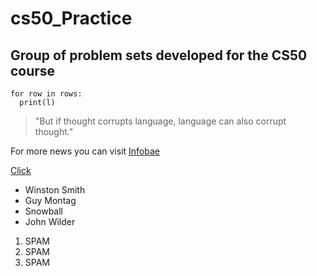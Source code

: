 # cs50_Practice
## Group of problem sets developed for the CS50 course

```
for row in rows:
  print(l)
```

> "But if thought corrupts language, language can also corrupt thought."

For more news you can visit [Infobae](https://www.infobae.com/)

[Click](https://github.com/FedericoGGM/cs50_Practice/blob/master/README.md#cs50_practice)

- Winston Smith
- Guy Montag
- Snowball
- John Wilder

1. SPAM
2. SPAM
3. SPAM
